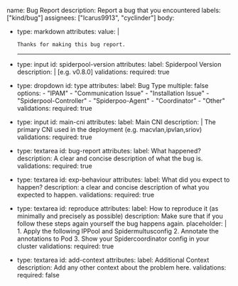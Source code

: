 name: Bug Report
description: Report a bug that you encountered
labels: ["kind/bug"]
assignees: ["Icarus9913", "cyclinder"]
body:
  - type: markdown
    attributes:
      value: |

        Thanks for making this bug report.
       
      ---
  - type: input
    id: spiderpool-version
    attributes:
      label: Spiderpool Version
      description: |
        [e.g. v0.8.0]
    validations:
      required: true
  - type: dropdown
    id: type
    attributes:
      label: Bug Type
      multiple: false
      options:
        - "IPAM"
        - "Communication Issue"
        - "Installation Issue"
        - "Spiderpool-Controller"
        - "Spiderpoo-Agent"
        - "Coordinator"
        - "Other"
    validations:
      required: true
  - type: input
    id: main-cni
    attributes:
      label: Main CNI
      description: |
        The primary CNI used in the deployment (e.g. macvlan,ipvlan,sriov)
    validations:
      required: true
  - type: textarea
    id: bug-report
    attributes:
      label: What happened?
      description: A clear and concise description of what the bug is.
    validations:
      required: true
  - type: textarea
    id: exp-behaviour
    attributes:
      label: What did you expect to happen?
      description: a clear and concise description of what you expected to happen.
    validations:
      required: true
  - type: textarea
    id: reproduce
    attributes:
      label: How to reproduce it (as minimally and precisely as possible)
      description: Make sure that if you follow these steps again yourself the bug happens again.
      placeholder: |
        1. Apply the following IPPool and Spidermultusconfig
        2. Annotate the annotations to Pod
        3. Show your Spidercoordinator config in your cluster
    validations:
      required: true
  - type: textarea
    id: add-context
    attributes:
      label: Additional Context
      description: Add any other context about the problem here.
    validations:
      required: false
    